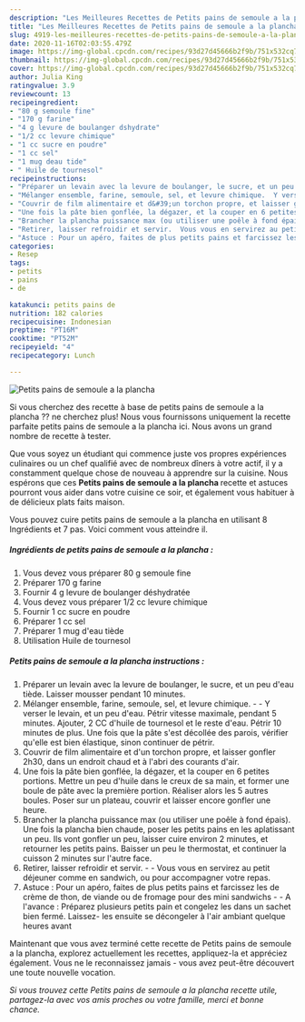 ```yaml
---
description: "Les Meilleures Recettes de Petits pains de semoule a la plancha"
title: "Les Meilleures Recettes de Petits pains de semoule a la plancha"
slug: 4919-les-meilleures-recettes-de-petits-pains-de-semoule-a-la-plancha
date: 2020-11-16T02:03:55.479Z
image: https://img-global.cpcdn.com/recipes/93d27d45666b2f9b/751x532cq70/petits-pains-de-semoule-a-la-plancha-photo-principale-de-la-recette.jpg
thumbnail: https://img-global.cpcdn.com/recipes/93d27d45666b2f9b/751x532cq70/petits-pains-de-semoule-a-la-plancha-photo-principale-de-la-recette.jpg
cover: https://img-global.cpcdn.com/recipes/93d27d45666b2f9b/751x532cq70/petits-pains-de-semoule-a-la-plancha-photo-principale-de-la-recette.jpg
author: Julia King
ratingvalue: 3.9
reviewcount: 13
recipeingredient:
- "80 g semoule fine"
- "170 g farine"
- "4 g levure de boulanger dshydrate"
- "1/2 cc levure chimique"
- "1 cc sucre en poudre"
- "1 cc sel"
- "1 mug deau tide"
- " Huile de tournesol"
recipeinstructions:
- "Préparer un levain avec la levure de boulanger, le sucre, et un peu d&#39;eau tiède. Laisser mousser pendant 10 minutes."
- "Mélanger ensemble, farine, semoule, sel, et levure chimique.  Y verser le levain, et un peu d&#39;eau. Pétrir vitesse maximale, pendant 5 minutes. Ajouter, 2 CC d&#39;huile de tournesol et le reste d&#39;eau. Pétrir 10 minutes de plus. Une fois que la pâte s&#39;est décollée des parois, vérifier qu&#39;elle est bien élastique, sinon continuer de pétrir."
- "Couvrir de film alimentaire et d&#39;un torchon propre, et laisser gonfler 2h30, dans un endroit chaud et à l&#39;abri des courants d&#39;air."
- "Une fois la pâte bien gonflée, la dégazer, et la couper en 6 petites portions. Mettre un peu d&#39;huile dans le creux de sa main, et former une boule de pâte avec la première portion. Réaliser alors les 5 autres boules. Poser sur un plateau, couvrir et laisser encore gonfler une heure."
- "Brancher la plancha puissance max (ou utiliser une poêle à fond épais). Une fois la plancha bien chaude, poser les petits pains en les aplatissant un peu. Ils vont gonfler un peu, laisser cuire environ 2 minutes, et retourner les petits pains. Baisser un peu le thermostat, et continuer la cuisson 2 minutes sur l&#39;autre face."
- "Retirer, laisser refroidir et servir.  Vous vous en servirez au petit déjeuner comme en sandwich, ou pour accompagner votre repas."
- "Astuce : Pour un apéro, faites de plus petits pains et farcissez les de crème de thon, de viande ou de fromage pour des mini sandwichs  A l&#39;avance : Préparez plusieurs petits pain et congelez les dans un sachet bien fermé. Laissez- les ensuite se décongeler à l&#39;air ambiant quelque heures avant"
categories:
- Resep
tags:
- petits
- pains
- de

katakunci: petits pains de 
nutrition: 182 calories
recipecuisine: Indonesian
preptime: "PT16M"
cooktime: "PT52M"
recipeyield: "4"
recipecategory: Lunch

---
```



![Petits pains de semoule a la plancha](https://img-global.cpcdn.com/recipes/93d27d45666b2f9b/751x532cq70/petits-pains-de-semoule-a-la-plancha-photo-principale-de-la-recette.jpg)

Si vous cherchez des recette à base de petits pains de semoule a la plancha ?? ne cherchez plus! Nous vous fournissons uniquement la recette parfaite petits pains de semoule a la plancha ici. Nous avons un grand nombre de recette à tester.

Que vous soyez un étudiant qui commence juste vos propres expériences culinaires ou un chef qualifié avec de nombreux dîners à votre actif, il y a constamment quelque chose de nouveau à apprendre sur la cuisine. Nous espérons que ces <strong> Petits pains de semoule a la plancha </strong> recette et astuces pourront vous aider dans votre cuisine ce soir, et également vous habituer à de délicieux plats faits maison.

<!--inarticleads1-->

Vous pouvez cuire petits pains de semoule a la plancha en utilisant 8 Ingrédients et 7 pas. Voici comment vous atteindre il.

##### Ingrédients de petits pains de semoule a la plancha :

1. Vous devez vous préparer 80 g semoule fine
1. Préparer 170 g farine
1. Fournir 4 g levure de boulanger déshydratée
1. Vous devez vous préparer 1/2 cc levure chimique
1. Fournir 1 cc sucre en poudre
1. Préparer 1 cc sel
1. Préparer 1 mug d&#39;eau tiède
1. Utilisation  Huile de tournesol




<!--inarticleads2-->

##### Petits pains de semoule a la plancha instructions :

1. Préparer un levain avec la levure de boulanger, le sucre, et un peu d&#39;eau tiède. Laisser mousser pendant 10 minutes.
1. Mélanger ensemble, farine, semoule, sel, et levure chimique. -  - Y verser le levain, et un peu d&#39;eau. Pétrir vitesse maximale, pendant 5 minutes. Ajouter, 2 CC d&#39;huile de tournesol et le reste d&#39;eau. Pétrir 10 minutes de plus. Une fois que la pâte s&#39;est décollée des parois, vérifier qu&#39;elle est bien élastique, sinon continuer de pétrir.
1. Couvrir de film alimentaire et d&#39;un torchon propre, et laisser gonfler 2h30, dans un endroit chaud et à l&#39;abri des courants d&#39;air.
1. Une fois la pâte bien gonflée, la dégazer, et la couper en 6 petites portions. Mettre un peu d&#39;huile dans le creux de sa main, et former une boule de pâte avec la première portion. Réaliser alors les 5 autres boules. Poser sur un plateau, couvrir et laisser encore gonfler une heure.
1. Brancher la plancha puissance max (ou utiliser une poêle à fond épais). Une fois la plancha bien chaude, poser les petits pains en les aplatissant un peu. Ils vont gonfler un peu, laisser cuire environ 2 minutes, et retourner les petits pains. Baisser un peu le thermostat, et continuer la cuisson 2 minutes sur l&#39;autre face.
1. Retirer, laisser refroidir et servir. -  - Vous vous en servirez au petit déjeuner comme en sandwich, ou pour accompagner votre repas.
1. Astuce : Pour un apéro, faites de plus petits pains et farcissez les de crème de thon, de viande ou de fromage pour des mini sandwichs -  - A l&#39;avance : Préparez plusieurs petits pain et congelez les dans un sachet bien fermé. Laissez- les ensuite se décongeler à l&#39;air ambiant quelque heures avant




<!--inarticleads1-->

<p>
Maintenant que vous avez terminé cette recette de Petits pains de semoule a la plancha, explorez actuellement les recettes, appliquez-la et appréciez également. Vous ne le reconnaissez jamais - vous avez peut-être découvert une toute nouvelle vocation.
</p>

<p>
<i>Si vous trouvez cette Petits pains de semoule a la plancha recette utile, partagez-la avec vos amis proches ou votre famille, merci et bonne chance.</i>
</p>
